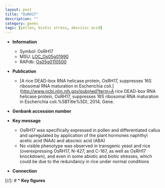 ```yaml
---
layout: post
title: "OsRH17"
description: ""
category: genes
tags: [pollen, biotic stress, abscisic acid]
---
```


* **Information**  
    + Symbol: OsRH17  
    + MSU: [LOC_Os05g01990](http://rice.uga.edu/cgi-bin/ORF_infopage.cgi?orf=LOC_Os05g01990)  
    + RAPdb: [Os05g0110500](http://rapdb.dna.affrc.go.jp/viewer/gbrowse_details/irgsp1?name=Os05g0110500)  

* **Publication**  
    + [A rice DEAD-box RNA helicase protein, OsRH17, suppresses 16S ribosomal RNA maturation in Escherichia coli.](http://www.ncbi.nlm.nih.gov/pubmed?term=A rice DEAD-box RNA helicase protein, OsRH17, suppresses 16S ribosomal RNA maturation in Escherichia coli.%5BTitle%5D), 2014, Gene.

* **Genbank accession number**  

* **Key message**  
    + OsRH17 was specifically expressed in pollen and differentiated callus and upregulated by application of the plant hormones naphthyl acetic acid (NAA) and abscisic acid (ABA)
    + No visible phenotype was observed in transgenic yeast and rice (overexpressing OsRH17, N-427, and C-167, as well as OsRH17 knockdown), and even in some abiotic and biotic stresses, which could be due to the redundancy in rice under normal conditions

* **Connection**  

[//]: # * **Key figures**  


